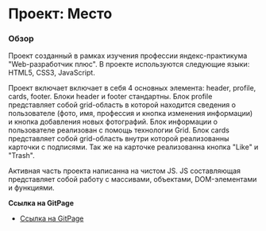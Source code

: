 # Проект: Место

### Обзор

Проект созданный в рамках изучения профессии яндекс-практикума "Web-разработчик плюс".
В проекте используются следующие языки: HTML5, CSS3, JavaScript.


Проект включает включает в себя 4 основных элемента: header, profile, cards, footer. Блоки header и footer стандартны.
Блок profile представляет собой grid-область в которой находится сведения о пользователе (фото, имя, профессия и кнопка изменения информации) и кнопка добавления новых фотографий. Блок информации о пользователе реализован с помощь технологии Grid.
Блок cards представляет собой grid-область внутри которой реализованны карточки с подписями. Так же на карточке реализованна кнопка "Like" и "Trash".

Активная часть проекта написанна на чистом JS. JS cоставляющая представляет собой работу с массивами,  объектами, DOM-элементами и функциями. 

**Ссылка на GitPage**

* [Ссылка на GitPage](https://eremenkop.github.io/mesto-project/)


